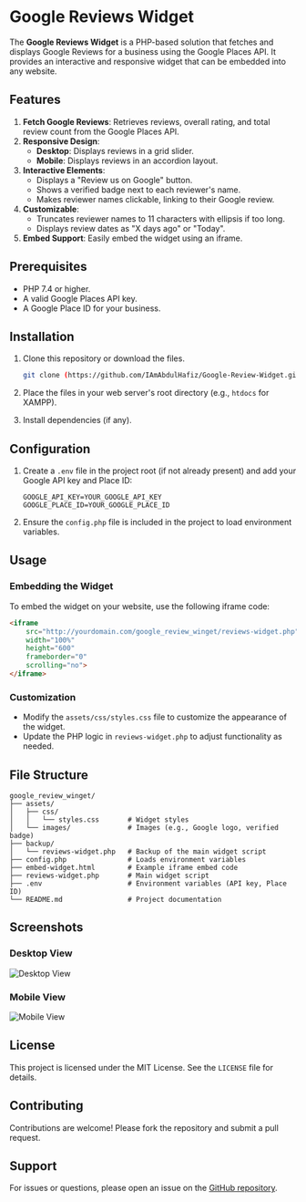 # Google Reviews Widget

The **Google Reviews Widget** is a PHP-based solution that fetches and displays Google Reviews for a business using the Google Places API. It provides an interactive and responsive widget that can be embedded into any website.

## Features

1. **Fetch Google Reviews**: Retrieves reviews, overall rating, and total review count from the Google Places API.
2. **Responsive Design**:
   - **Desktop**: Displays reviews in a grid slider.
   - **Mobile**: Displays reviews in an accordion layout.
3. **Interactive Elements**:
   - Displays a "Review us on Google" button.
   - Shows a verified badge next to each reviewer's name.
   - Makes reviewer names clickable, linking to their Google review.
4. **Customizable**:
   - Truncates reviewer names to 11 characters with ellipsis if too long.
   - Displays review dates as "X days ago" or "Today".
5. **Embed Support**: Easily embed the widget using an iframe.

## Prerequisites

- PHP 7.4 or higher.
- A valid Google Places API key.
- A Google Place ID for your business.

## Installation

1. Clone this repository or download the files.
   ```bash
   git clone (https://github.com/IAmAbdulHafiz/Google-Review-Widget.git)
   ```
2. Place the files in your web server's root directory (e.g., `htdocs` for XAMPP).

3. Install dependencies (if any).

## Configuration

1. Create a `.env` file in the project root (if not already present) and add your Google API key and Place ID:
   ```
   GOOGLE_API_KEY=YOUR_GOOGLE_API_KEY
   GOOGLE_PLACE_ID=YOUR_GOOGLE_PLACE_ID
   ```

2. Ensure the `config.php` file is included in the project to load environment variables.

## Usage

### Embedding the Widget

To embed the widget on your website, use the following iframe code:
```html
<iframe 
    src="http://yourdomain.com/google_review_winget/reviews-widget.php" 
    width="100%" 
    height="600" 
    frameborder="0" 
    scrolling="no">
</iframe>
```

### Customization

- Modify the `assets/css/styles.css` file to customize the appearance of the widget.
- Update the PHP logic in `reviews-widget.php` to adjust functionality as needed.

## File Structure

```
google_review_winget/
├── assets/
│   ├── css/
│   │   └── styles.css       # Widget styles
│   └── images/              # Images (e.g., Google logo, verified badge)
├── backup/
│   └── reviews-widget.php   # Backup of the main widget script
├── config.php               # Loads environment variables
├── embed-widget.html        # Example iframe embed code
├── reviews-widget.php       # Main widget script
├── .env                     # Environment variables (API key, Place ID)
└── README.md                # Project documentation
```

## Screenshots

### Desktop View
![Desktop View](assets/images/desktop-view.png)

### Mobile View
![Mobile View](assets/images/mobile-view.png)

## License

This project is licensed under the MIT License. See the `LICENSE` file for details.

## Contributing

Contributions are welcome! Please fork the repository and submit a pull request.

## Support

For issues or questions, please open an issue on the [GitHub repository](https://github.com/IAmAbdulHafiz/Google-Review-Widget).
